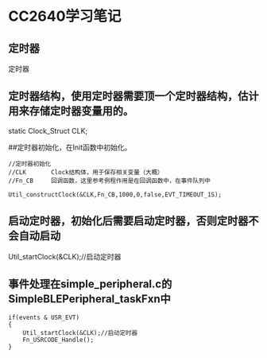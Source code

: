 # CC2640学习笔记
## 定时器   
定时器

## 定时器结构，使用定时器需要顶一个定时器结构，估计用来存储定时器变量用的。
static Clock_Struct         CLK;

##定时器初始化，在Init函数中初始化。

	//定时器初始化
	//CLK		Clock结构体，用于保存相关变量（大概）
	//Fn_CB		回调函数，这里参考例程作用是在回调函数中，在事件队列中

	Util_constructClock(&CLK,Fn_CB,1000,0,false,EVT_TIMEOUT_1S);
   
## 启动定时器，初始化后需要启动定时器，否则定时器不会自动启动
Util_startClock(&CLK);//启动定时器
## 事件处理在simple_peripheral.c的SimpleBLEPeripheral_taskFxn中
	if(events & USR_EVT)
	{
		Util_startClock(&CLK);//启动定时器
		Fn_USRCODE_Handle();
	}